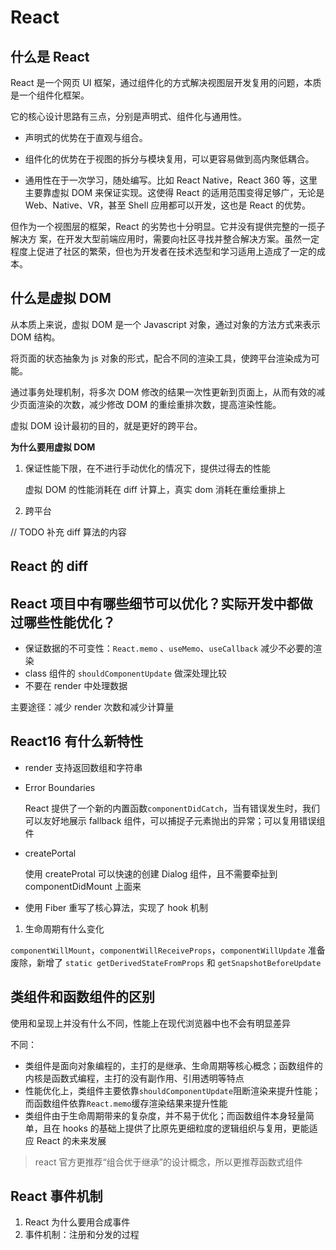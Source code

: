 # React

## 什么是 React

React 是一个网页 UI 框架，通过组件化的方式解决视图层开发复用的问题，本质是一个组件化框架。

它的核心设计思路有三点，分别是声明式、组件化与通用性。

- 声明式的优势在于直观与组合。

- 组件化的优势在于视图的拆分与模块复用，可以更容易做到高内聚低耦合。

- 通用性在于一次学习，随处编写。比如 React Native，React 360 等，这里主要靠虚拟 DOM 来保证实现。这使得 React 的适用范围变得足够广，无论是 Web、Native、VR，甚至 Shell 应用都可以开发，这也是 React 的优势。

但作为一个视图层的框架，React 的劣势也十分明显。它并没有提供完整的一揽子解决方 案，在开发大型前端应用时，需要向社区寻找并整合解决方案。虽然一定程度上促进了社区的繁荣，但也为开发者在技术选型和学习适用上造成了一定的成本。

## 什么是虚拟 DOM

从本质上来说，虚拟 DOM 是一个 Javascript 对象，通过对象的方法方式来表示 DOM 结构。

将页面的状态抽象为 js 对象的形式，配合不同的渲染工具，使跨平台渲染成为可能。

通过事务处理机制，将多次 DOM 修改的结果一次性更新到页面上，从而有效的减少页面渲染的次数，减少修改 DOM 的重绘重排次数，提高渲染性能。

虚拟 DOM 设计最初的目的，就是更好的跨平台。

**为什么要用虚拟 DOM**

1. 保证性能下限，在不进行手动优化的情况下，提供过得去的性能

   虚拟 DOM 的性能消耗在 diff 计算上，真实 dom 消耗在重绘重排上

2. 跨平台

// TODO 补充 diff 算法的内容

## React 的 diff

## React 项目中有哪些细节可以优化？实际开发中都做过哪些性能优化？

- 保证数据的不可变性：`React.memo` 、`useMemo`、`useCallback` 减少不必要的渲染
- class 组件的 `shouldComponentUpdate` 做深处理比较
- 不要在 render 中处理数据

主要途径：减少 render 次数和减少计算量

## React16 有什么新特性

- render 支持返回数组和字符串
- Error Boundaries

  React 提供了一个新的内置函数`componentDidCatch`，当有错误发生时，我们可以友好地展示 fallback 组件，可以捕捉子元素抛出的异常；可以复用错误组件

- createPortal

  使用 createProtal 可以快速的创建 Dialog 组件，且不需要牵扯到 componentDidMount 上面来

- 使用 Fiber 重写了核心算法，实现了 hook 机制

1. 生命周期有什么变化

`componentWillMount`，`componentWillReceiveProps`，`componentWillUpdate` 准备废除，新增了 `static getDerivedStateFromProps` 和 `getSnapshotBeforeUpdate`

## 类组件和函数组件的区别

使用和呈现上并没有什么不同，性能上在现代浏览器中也不会有明显差异

不同：

- 类组件是面向对象编程的，主打的是继承、生命周期等核心概念；函数组件的内核是函数式编程，主打的没有副作用、引用透明等特点
- 性能优化上，类组件主要依靠`shouldComponentUpdate`阻断渲染来提升性能；而函数组件依靠`React.memo`缓存渲染结果来提升性能
- 类组件由于生命周期带来的复杂度，并不易于优化；而函数组件本身轻量简单，且在 hooks 的基础上提供了比原先更细粒度的逻辑组织与复用，更能适应 React 的未来发展

> react 官方更推荐“组合优于继承”的设计概念，所以更推荐函数式组件

## React 事件机制

1. React 为什么要用合成事件
2. 事件机制：注册和分发的过程
